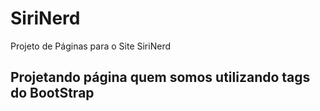 # SiriNerd
Projeto de Páginas para o Site SiriNerd

## Projetando página quem somos utilizando tags do BootStrap
